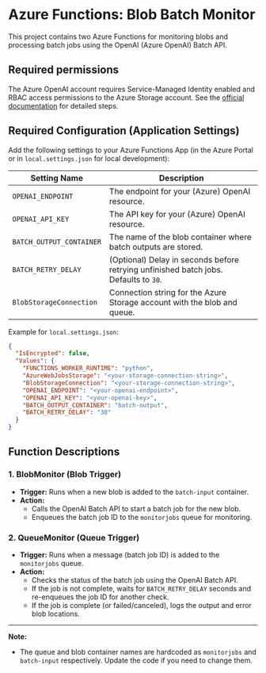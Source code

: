 
# Azure Functions: Blob Batch Monitor

This project contains two Azure Functions for monitoring blobs and processing batch jobs using the OpenAI (Azure OpenAI) Batch API.

## Required permissions

The Azure OpenAI account requires Service-Managed Identity enabled and RBAC access permissions to the Azure Storage account. See the [official documentation](https://learn.microsoft.com/azure/ai-services/openai/how-to/batch-blob-storage?tabs=python#azure-blob-storage-configuration) for detailed steps.

## Required Configuration (Application Settings)
Add the following settings to your Azure Functions App (in the Azure Portal or in `local.settings.json` for local development):

| Setting Name             | Description                                                                 |
|------------------------- |-----------------------------------------------------------------------------|
| `OPENAI_ENDPOINT`        | The endpoint for your (Azure) OpenAI resource.                              |
| `OPENAI_API_KEY`         | The API key for your (Azure) OpenAI resource.                               |
| `BATCH_OUTPUT_CONTAINER` | The name of the blob container where batch outputs are stored.              |
| `BATCH_RETRY_DELAY`      | (Optional) Delay in seconds before retrying unfinished batch jobs. Defaults to `30`. |
| `BlobStorageConnection`  | Connection string for the Azure Storage account with the blob and queue.    |

Example for `local.settings.json`:
```json
{
  "IsEncrypted": false,
  "Values": {
    "FUNCTIONS_WORKER_RUNTIME": "python",
    "AzureWebJobsStorage": "<your-storage-connection-string>",
    "BlobStorageConnection": "<your-storage-connection-string>",
    "OPENAI_ENDPOINT": "<your-openai-endpoint>",
    "OPENAI_API_KEY": "<your-openai-key>",
    "BATCH_OUTPUT_CONTAINER": "batch-output",
    "BATCH_RETRY_DELAY": "30"
  }
}
```

## Function Descriptions

### 1. BlobMonitor (Blob Trigger)
- **Trigger:** Runs when a new blob is added to the `batch-input` container.
- **Action:**
  - Calls the OpenAI Batch API to start a batch job for the new blob.
  - Enqueues the batch job ID to the `monitorjobs` queue for monitoring.

### 2. QueueMonitor (Queue Trigger)
- **Trigger:** Runs when a message (batch job ID) is added to the `monitorjobs` queue.
- **Action:**
  - Checks the status of the batch job using the OpenAI Batch API.
  - If the job is not complete, waits for `BATCH_RETRY_DELAY` seconds and re-enqueues the job ID for another check.
  - If the job is complete (or failed/canceled), logs the output and error blob locations.

---

**Note:**
- The queue and blob container names are hardcoded as `monitorjobs` and `batch-input` respectively. Update the code if you need to change them.